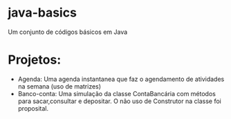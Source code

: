 # java-basics
Um conjunto de códigos básicos em Java


# Projetos:

- Agenda: Uma agenda instantanea que faz o agendamento de atividades na semana (uso de matrizes)
- Banco-conta: Uma simulação da classe ContaBancária com métodos para sacar,consultar e depositar. O não uso de Construtor na classe foi proposital.
